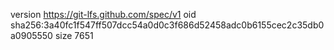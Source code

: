 version https://git-lfs.github.com/spec/v1
oid sha256:3a40fc1f547ff507dcc54a0d0c3f686d52458adc0b6155cec2c35db0a0905550
size 7651
